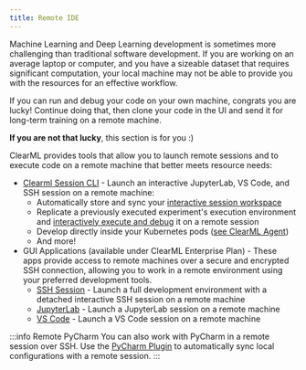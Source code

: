 ```yaml
---
title: Remote IDE
---
```


Machine Learning and Deep Learning development is sometimes more challenging than traditional software development. If 
you are working on an average laptop or computer, and you have a sizeable dataset that requires significant computation, 
your local machine may not be able to provide you with the resources for an effective workflow.

If you can run and debug your code on your own machine, congrats you are lucky! Continue doing that, then clone your code 
in the UI and send it for long-term training on a remote machine.

**If you are not that lucky**, this section is for you :)

ClearML provides tools that allow you to launch remote sessions and to execute code on a remote machine that better 
meets resource needs:
* [Clearml Session CLI](apps/clearml_session.md) - Launch an interactive JupyterLab, VS Code, and SSH session on a remote machine:
  * Automatically store and sync your [interactive session workspace](apps/clearml_session.md#storing-and-synchronizing-workspace)
  * Replicate a previously executed experiment's execution environment and [interactively execute and debug](apps/clearml_session.md#starting-a-debugging-session) it on a remote session
  * Develop directly inside your Kubernetes pods ([see ClearML Agent](clearml_agent/clearml_agent_deployment.md#kubernetes))
  * And more! 
* GUI Applications (available under ClearML Enterprise Plan) - These apps provide access to remote machines over a 
  secure and encrypted SSH connection, allowing you to work in a remote environment using your preferred development 
  tools.
  * [SSH Session](webapp/applications/apps_ssh_session.md) - Launch a full development environment with a detached interactive SSH session on a remote machine
  * [JupyterLab](webapp/applications/apps_jupyter_lab.md) - Launch a JupyterLab session on a remote machine 
  * [VS Code](webapp/applications/apps_vscode.md) - Launch a VS Code session on a remote machine 

:::info Remote PyCharm
You can also work with PyCharm in a remote session over SSH. Use the [PyCharm Plugin](guides/ide/integration_pycharm.md) 
to automatically sync local configurations with a remote session.
:::
